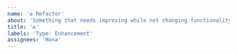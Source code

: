 ```yaml
---
name: '♻️ Refactor'
about: 'Something that needs improving while not changing functionality '
title: '♻️'
labels: 'Type: Enhancement'
assignees: 'Hona'
---
```

